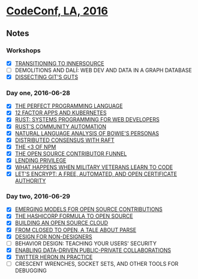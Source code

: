 # [CodeConf, LA, 2016](http://codeconf.com/)

## Notes

### Workshops
- [x] [TRANSITIONING TO INNERSOURCE](https://github.com/swinton/codeconf/blob/master/transitioning-to-innersource.md)
- [ ] DEMOLITIONS AND DALÍ: WEB DEV AND DATA IN A GRAPH DATABASE
- [x] [DISSECTING GIT'S GUTS](https://github.com/swinton/codeconf/blob/master/dissecting-git-s-guts.md)

### Day one, 2016-06-28
- [x] [THE PERFECT PROGRAMMING LANGUAGE](https://github.com/swinton/codeconf/blob/master/the-perfect-programming-language.md)
- [x] [12 FACTOR APPS AND KUBERNETES](https://github.com/swinton/codeconf/blob/master/12-factor-apps-and-kubernetes.md)
- [x] [RUST: SYSTEMS PROGRAMMING FOR WEB DEVELOPERS](https://github.com/swinton/codeconf/blob/master/rust-systems-programming-for-web-developers.md)
- [x] [RUST'S COMMUNITY AUTOMATION](https://github.com/swinton/codeconf/blob/master/rust-s-community-automation.md)
- [x] [NATURAL LANGUAGE ANALYSIS OF BOWIE'S PERSONAS](https://github.com/swinton/codeconf/blob/master/natural-language-analysis-of-bowie-s-personas.md)
- [x] [DISTRIBUTED CONSENSUS WITH RAFT](https://github.com/swinton/codeconf/blob/master/distributed-consensus-with-raft.md)
- [x] [THE <3 OF NPM](https://github.com/swinton/codeconf/blob/master/the-3-of-npm.md)
- [x] [THE OPEN SOURCE CONTRIBUTOR FUNNEL](https://github.com/swinton/codeconf/blob/master/the-open-source-contributor-funnel.md)
- [x] [LENDING PRIVILEGE](https://github.com/swinton/codeconf/blob/master/lending-privilege.md)
- [x] [WHAT HAPPENS WHEN MILITARY VETERANS LEARN TO CODE](https://github.com/swinton/codeconf/blob/master/what-happens-when-military-veterans-learn-to-code.md)
- [x] [LET'S ENCRYPT: A FREE, AUTOMATED, AND OPEN CERTIFICATE AUTHORITY](https://github.com/swinton/codeconf/blob/master/let-s-encrypt-a-free-automated-and-open-certificate-authority.md)

### Day two, 2016-06-29
- [x] [EMERGING MODELS FOR OPEN SOURCE CONTRIBUTIONS](https://github.com/swinton/codeconf/blob/master/emerging-models-for-open-source-contributions.md)
- [x] [THE HASHICORP FORMULA TO OPEN SOURCE](https://github.com/swinton/codeconf/blob/master/the-hashicorp-formula-to-open-source.md)
- [x] [BUILDING AN OPEN SOURCE CLOUD](https://github.com/swinton/codeconf/blob/master/building-an-open-source-cloud.md)
- [x] [FROM CLOSED TO OPEN, A TALE ABOUT PARSE](https://github.com/swinton/codeconf/blob/master/from-closed-to-open-a-tale-about-parse.md)
- [x] [DESIGN FOR NON-DESIGNERS](https://github.com/swinton/codeconf/blob/master/design-for-non-designers.md)
- [ ] BEHAVIOR DESIGN: TEACHING YOUR USERS' SECURITY
- [x] [ENABLING DATA-DRIVEN PUBLIC-PRIVATE COLLABORATIONS](https://github.com/swinton/codeconf/blob/master/enabling-data-driven-public-private-collaborations.md)
- [x] [TWITTER HERON IN PRACTICE](https://github.com/swinton/codeconf/blob/master/twitter-heron-in-practice.md)
- [ ] CRESCENT WRENCHES, SOCKET SETS, AND OTHER TOOLS FOR DEBUGGING

